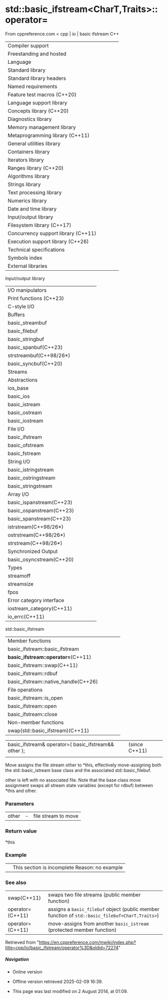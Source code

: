 # std::basic_ifstream<CharT,Traits>::operator=

From cppreference.com
< cpp‎ | io‎ | basic ifstream
C++

|  |  |  |  |  |
| --- | --- | --- | --- | --- |
| Compiler support | | | | |
| Freestanding and hosted | | | | |
| Language | | | | |
| Standard library | | | | |
| Standard library headers | | | | |
| Named requirements | | | | |
| Feature test macros (C++20) | | | | |
| Language support library | | | | |
| Concepts library (C++20) | | | | |
| Diagnostics library | | | | |
| Memory management library | | | | |
| Metaprogramming library (C++11) | | | | |
| General utilities library | | | | |
| Containers library | | | | |
| Iterators library | | | | |
| Ranges library (C++20) | | | | |
| Algorithms library | | | | |
| Strings library | | | | |
| Text processing library | | | | |
| Numerics library | | | | |
| Date and time library | | | | |
| Input/output library | | | | |
| Filesystem library (C++17) | | | | |
| Concurrency support library (C++11) | | | | |
| Execution support library (C++26) | | | | |
| Technical specifications | | | | |
| Symbols index | | | | |
| External libraries | | | | |

Input/output library

|  |  |  |  |  |
| --- | --- | --- | --- | --- |
| I/O manipulators | | | | |
| Print functions (C++23) | | | | |
| C-style I/O | | | | |
| Buffers | | | | |
| basic_streambuf | | | | |
| basic_filebuf | | | | |
| basic_stringbuf | | | | |
| basic_spanbuf(C++23) | | | | |
| strstreambuf(C++98/26\*) | | | | |
| basic_syncbuf(C++20) | | | | |
| Streams | | | | |
| Abstractions | | | | |
| ios_base | | | | |
| basic_ios | | | | |
| basic_istream | | | | |
| basic_ostream | | | | |
| basic_iostream | | | | |
| File I/O | | | | |
| basic_ifstream | | | | |
| basic_ofstream | | | | |
| basic_fstream | | | | |
| String I/O | | | | |
| basic_istringstream | | | | |
| basic_ostringstream | | | | |
| basic_stringstream | | | | |
| Array I/O | | | | |
| basic_ispanstream(C++23) | | | | |
| basic_ospanstream(C++23) | | | | |
| basic_spanstream(C++23) | | | | |
| istrstream(C++98/26\*) | | | | |
| ostrstream(C++98/26\*) | | | | |
| strstream(C++98/26\*) | | | | |
| Synchronized Output | | | | |
| basic_osyncstream(C++20) | | | | |
| Types | | | | |
| streamoff | | | | |
| streamsize | | | | |
| fpos | | | | |
| Error category interface | | | | |
| iostream_category(C++11) | | | | |
| io_errc(C++11) | | | | |

std::basic_ifstream

|  |  |  |  |  |
| --- | --- | --- | --- | --- |
| Member functions | | | | |
| basic_ifstream::basic_ifstream | | | | |
| ****basic_ifstream::operator=****(C++11) | | | | |
| basic_ifstream::swap(C++11) | | | | |
| basic_ifstream::rdbuf | | | | |
| basic_ifstream::native_handle(C++26) | | | | |
| File operations | | | | |
| basic_ifstream::is_open | | | | |
| basic_ifstream::open | | | | |
| basic_ifstream::close | | | | |
| Non-member functions | | | | |
| swap(std::basic_ifstream)(C++11) | | | | |

|  |  |  |
| --- | --- | --- |
| basic_ifstream& operator=( basic_ifstream&& other ); |  | (since C++11) |
|  |  |  |

Move assigns the file stream other to \*this, effectively move-assigning both the std::basic_istream base class and the associated std::basic_filebuf.

other is left with no associated file. Note that the base class move assignment swaps all stream state variables (except for rdbuf) between \*this and other.

### Parameters

|  |  |  |
| --- | --- | --- |
| other | - | file stream to move |

### Return value

\*this

### Example

|  |  |
| --- | --- |
|  | This section is incomplete Reason: no example |

### See also

|  |  |
| --- | --- |
| swap(C++11) | swaps two file streams   (public member function) |
| operator=(C++11) | assigns a `basic_filebuf` object   (public member function of `std::basic_filebuf<CharT,Traits>`) |
| operator=(C++11) | move-assigns from another `basic_istream`   (protected member function) |

Retrieved from "<https://en.cppreference.com/mwiki/index.php?title=cpp/io/basic_ifstream/operator%3D&oldid=72274>"

##### Navigation

- Online version
- Offline version retrieved 2025-02-09 16:39.

- This page was last modified on 2 August 2014, at 01:09.